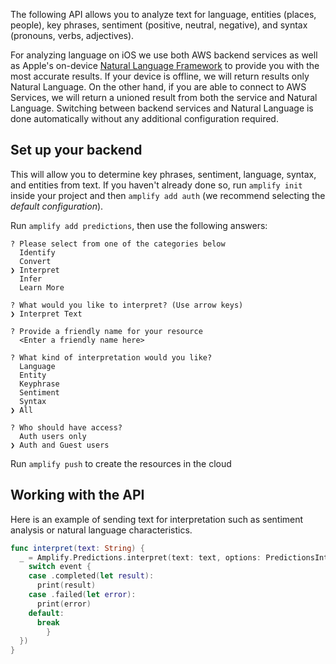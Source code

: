 The following API allows you to analyze text for language, entities (places, people), key phrases, sentiment (positive, neutral, negative), and syntax (pronouns, verbs, adjectives).

For analyzing language on iOS we use both AWS backend services as well as Apple's on-device [Natural Language Framework](https://developer.apple.com/documentation/naturallanguage) to provide you with the most accurate results.  If your device is offline, we will return results only Natural Language.  On the other hand, if you are able to connect to AWS Services, we will return a unioned result from both the service and Natural Language.  Switching between backend services and Natural Language is done automatically without any additional configuration required.

## Set up your backend

This will allow you to determine key phrases, sentiment, language, syntax, and entities from text. If you haven't already done so, run `amplify init` inside your project and then `amplify add auth` (we recommend selecting the *default configuration*).

Run `amplify add predictions`, then use the following answers:

```console
? Please select from one of the categories below
  Identify
  Convert
❯ Interpret
  Infer
  Learn More
  
? What would you like to interpret? (Use arrow keys)
❯ Interpret Text

? Provide a friendly name for your resource
  <Enter a friendly name here>

? What kind of interpretation would you like?
  Language
  Entity
  Keyphrase
  Sentiment
  Syntax
❯ All

? Who should have access?
  Auth users only
❯ Auth and Guest users
```

Run `amplify push` to create the resources in the cloud

## Working with the API

Here is an example of sending text for interpretation such as sentiment analysis or natural language characteristics. 

```swift
func interpret(text: String) {
  _ = Amplify.Predictions.interpret(text: text, options: PredictionsInterpretRequest.Options(), listener: { (event) in
    switch event {
    case .completed(let result):
      print(result)
    case .failed(let error):
      print(error)
    default:
      break
		}
  })
}
```

